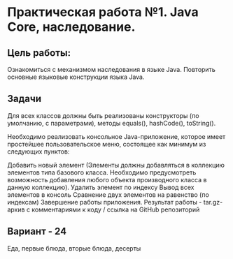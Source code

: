 # Практическая работа №1. Java Core, наследование.

## Цель работы:
Ознакомиться с механизмом наследования в языке Java. Повторить основные языковые конструкции языка Java.

## Задачи
Для всех классов должны быть реализованы конструкторы (по умолчанию, с параметрами), методы equals(), hashCode(), toString().

Необходимо реализовать консольное Java-приложение, которое имеет простейшее пользовательское меню, состоящее как минимум из следующих пунктов:

Добавить новый элемент (Элементы должны добавляться в коллекцию элементов типа базового класса. Необходимо предусмотреть возможность добавления любого объекта производного класса в данную коллекцию).
Удалить элемент по индексу
Вывод всех элементов в консоль
Сравнение двух элементов на равенство (по индексам)
Завершение работы приложения.
Результат работы - tar.gz-архив с комментариями к коду / ссылка на GitHub репозиторий

## Вариант - 24

Еда, первые блюда, вторые блюда, десерты
